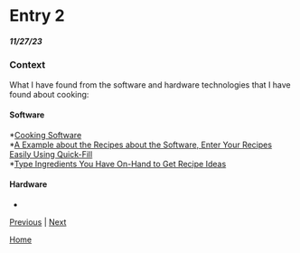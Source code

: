 # Entry 2
##### 11/27/23
### Context

What I have found from the software and hardware technologies that I have found about cooking: 

#### Software

*[Cooking Software](https://www.dvo.com/cooking-software.html)  
*[A Example about the Recipes about the Software, Enter Your Recipes Easily Using Quick-Fill](https://www.dvo.com/organizing-recipes.php)  
*[Type Ingredients You Have On-Hand to Get Recipe Ideas](https://www.dvo.com/recipes-on-hand.php)  

#### Hardware

*


[Previous](entry01.md) | [Next](entry03.md)

[Home](../README.md)
